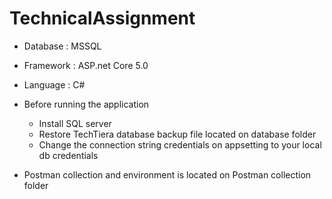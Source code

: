# TechnicalAssignment

* Database : MSSQL
* Framework : ASP.net Core 5.0
* Language : C#

*  Before running the application
 	- Install SQL server
	- Restore TechTiera database backup file located on database folder 
	- Change the connection string credentials on appsetting to your local db credentials
* Postman collection and environment is located on Postman collection folder
